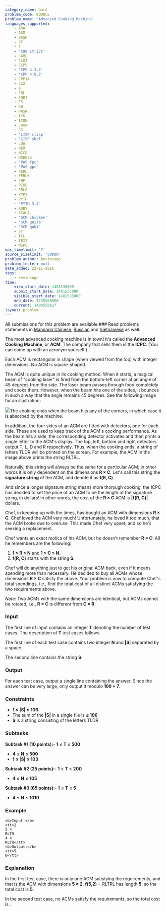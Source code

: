 ```yaml
---
category_name: hard
problem_code: BOUNCE
problem_name: 'Advanced Cooking Machine'
languages_supported:
    - ADA
    - ASM
    - BASH
    - BF
    - C
    - 'C99 strict'
    - CAML
    - CLOJ
    - CLPS
    - 'CPP 4.3.2'
    - 'CPP 4.9.2'
    - CPP14
    - CS2
    - D
    - ERL
    - FORT
    - FS
    - GO
    - HASK
    - ICK
    - ICON
    - JAVA
    - JS
    - 'LISP clisp'
    - 'LISP sbcl'
    - LUA
    - NEM
    - NICE
    - NODEJS
    - 'PAS fpc'
    - 'PAS gpc'
    - PERL
    - PERL6
    - PHP
    - PIKE
    - PRLG
    - PYPY
    - PYTH
    - 'PYTH 3.4'
    - RUBY
    - SCALA
    - 'SCM chicken'
    - 'SCM guile'
    - 'SCM qobi'
    - ST
    - TCL
    - TEXT
    - WSPC
max_timelimit: '7'
source_sizelimit: '50000'
problem_author: kevinsogo
problem_tester: null
date_added: 21-11-2016
tags:
    - kevinsogo
time:
    view_start_date: 1481535000
    submit_start_date: 1481535000
    visible_start_date: 1481535000
    end_date: 1735669800
    current: 1493556627
layout: problem
---
```

All submissions for this problem are available.###  Read problems statements in [Mandarin Chinese](http://www.codechef.com/download/translated/DEC16/mandarin/BOUNCE.pdf), [Russian](http://www.codechef.com/download/translated/DEC16/russian/BOUNCE.pdf) and [Vietnamese](http://www.codechef.com/download/translated/DEC16/vietnamese/BOUNCE.pdf) as well.

The most advanced cooking machine is in town! It's called the **Advanced Cooking Machine**, or **ACM**. The company that sells them is the **ICPC**. (You can come up with an acronym yourself.)

Each ACM is rectangular in shape (when viewed from the top) with integer dimensions. No ACM is square-shaped.

The ACM is quite unique in its cooking method. When it starts, a magical beam of "cooking laser" is fired from the bottom-left corner at an angle of 45 degrees from the side. The laser beam passes through food completely and cooks them. However, when the beam hits one of the sides, it bounces in such a way that the angle remains 45 degrees. See the following image for an illustration:

![](https://codechef_shared.s3.amazonaws.com/download/upload/bounce.png)The cooking ends when the beam hits any of the corners, in which case it is absorbed by the machine.

In addition, the four sides of an ACM are fitted with detectors, one for each side. These are used to keep track of the ACM's cooking performance. As the beam hits a side, the corresponding detector activates and then prints a single letter to the ACM's display. The top, left, bottom and right detectors output T, L, D and R respectively. Thus, when the cooking ends, a string of letters TLDR will be printed on the screen. For example, the ACM in the image above prints the string RLTRL.

Naturally, this string will always be the same for a particular ACM; in other words it is only dependent on the dimensions **R × C**. Let's call this string the **signature string** of the ACM, and denote it as **f(R, C)**.

And since a longer signature string means more thorough cooking, the ICPC has decided to set the price of an ACM to be the length of the signature string, in dollars! In other words, the cost of the **R × C** ACM is **|f(R, C)|** dollars.

Chef, in keeping up with the times, has bought an ACM with dimensions **R × C**. Chef loved the ACM very much! Unfortunately, he loved it too much, that the ACM broke due to overuse. This made Chef very upset, and so he's seeking a replacement.

Chef wants an exact replica of his ACM, but he doesn't remember **R × C**! All he remembers are the following:

1. **1 ≤ R ≤ N** and **1 ≤ C ≤ N**.
2. **f(R, C)** starts with the string **S**.

Chef will do anything just to get his original ACM back, even if it means spending more than necessary. He decided to buy all ACMs whose dimensions **R × C** satisfy the above. Your problem is now to compute Chef's total spendings, i.e., find the total cost of all distinct ACMs satisfying the two requirements above.

_Note:_ Two ACMs with the same dimensions are identical, but ACMs cannot be rotated, i.e., **R × C** is different from **C × R**.

### Input

The first line of input contains an integer **T** denoting the number of test cases. The description of **T** test cases follows.

The first line of each test case contains two integer **N** and **|S|** separated by a space.

The second line contains the string **S**.

### Output

For each test case, output a single line containing the answer. Since the answer can be very large, only output it modulo **109 + 7**.

### Constraints

- **1 ≤ |S| ≤ 106**
- The sum of the **|S|** in a single file is  **≤ 106**
- **S** is a string consisting of the letters TLDR.

### Subtasks

**Subtask #1 (10 points):**- **1** ≤ **T** ≤ **500**
- **4** ≤ **N** ≤ **500**
- **1 ≤ |S| ≤ 103**

**Subtask #2 (25 points):**- **1** ≤ **T** ≤ **200**
- **4** ≤ **N** ≤ **105**

**Subtask #3 (65 points):**- **1** ≤ **T** ≤ **5**
- **4** ≤ **N** ≤ **1010**

### Example

```
<b>Input:</b>
<tt>2
5 4
RLTR
4 4
RLTR</tt>
<b>Output:</b>
<tt>5
0</tt>

```
### Explanation

In the first test case, there is only one ACM satisfying the requirements, and that is the ACM with dimensions **5 × 2**. **f(5,2)** = RLTRL has length **5**, so the total cost is **5**.

In the second test case, no ACMs satisfy the requirements, so the total cost is .